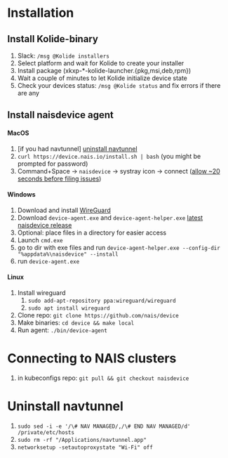 # Installation

## Install Kolide-binary
1. Slack: `/msg @Kolide installers`
2. Select platform and wait for Kolide to create your installer
3. Install package (xkxp-\*-kolide-launcher.{pkg,msi,deb,rpm})
4. Wait a couple of minutes to let Kolide initialize device state
5. Check your devices status: `/msg @Kolide status` and fix errors if there are any

## Install naisdevice agent
#### MacOS 
1. [if you had navtunnel] [uninstall navtunnel](#uninstall-navtunnel)
2. `curl https://device.nais.io/install.sh | bash` (you might be prompted for password)
3. Command+Space -> `naisdevice` -> systray icon -> connect ([allow ~20 seconds before filing issues](https://github.com/nais/device/issues/38))

#### Windows
1. Download and install [WireGuard](https://www.wireguard.com/install/)
2. Download `device-agent.exe` and `device-agent-helper.exe` [latest naisdevice release](https://github.com/nais/device/releases/latest)
3. Optional: place files in a directory for easier access
4. Launch `cmd.exe`
5. go to dir with exe files and run `device-agent-helper.exe --config-dir "%appdata%\naisdevice" --install`
6. run `device-agent.exe`

#### Linux
1. Install wireguard
	1. `sudo add-apt-repository ppa:wireguard/wireguard`
	2. `sudo apt install wireguard`
2. Clone repo: `git clone https://github.com/nais/device`
3. Make binaries: `cd device && make local`
4. Run agent: `./bin/device-agent`

# Connecting to NAIS clusters
1. in kubeconfigs repo: `git pull && git checkout naisdevice`

# Uninstall navtunnel
1. `sudo sed -i -e '/\# NAV MANAGED/,/\# END NAV MANAGED/d' /private/etc/hosts`
2. `sudo rm -rf "/Applications/navtunnel.app"`
3. `networksetup -setautoproxystate "Wi-Fi" off`
